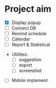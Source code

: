 # Project aim

- [x] Display popup
- [ ] Connect DB
- [ ] Remind schedule
- [ ] Calendar
- [ ] Report & Statistical
- Utilities:
    - [ ] suggestion
    - [ ] export
    - [ ] screenshot
- [ ] Mobile implement